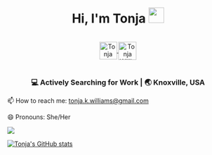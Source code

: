<div align="center">
 <h1> Hi, I'm Tonja <img src="https://media.giphy.com/media/hvRJCLFzcasrR4ia7z/giphy.gif" width="35px"></h1>
</div>

<br>

<div align="center">
 <a href="https://linkedin.com/in/tonjawilliams" target="_blank">
   <img align="center" alt="Tonja Williams | Linkedin " width="40px" src="http://www.prepare1.com/wp-content/uploads/2014/04/linkedin-logo-high-res-1254-1024x1024.jpg"</a>
  
  <a href="https://www.facebook.com/tonjakaewilliams/" target="_blank">
    <img align="center" alt="Tonja Williams | Twitter" width="41px" src="https://raw.githubusercontent.com/anuraghazra/anuraghazra/master/assets/twitter.svg" />
  </a>

 </div>

<br>

<div align="center">
<h3>💻 Actively Searching for Work | 🌏 Knoxville, USA </h3>
</div>

📫 How to reach me: tonja.k.williams@gmail.com

😄 Pronouns: She/Her

![](https://komarev.com/ghpvc/?username=tonjakae&color=blueviolet)

[![Tonja's GitHub stats](https://github-readme-stats.vercel.app/api?username=tonjakae)](https://github.com/tonjakae/github-readme-stats)

<!--
- 🔭 I’m currently working on ...
- 🌱 I’m currently learning ...
- 👯 I’m looking to collaborate on ...
- 🤔 I’m looking for help with ...
- 💬 Ask me about ...
- ⚡ Fun fact: ...
-->

